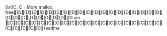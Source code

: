 0x0C. C - More malloc, free[D[D[D[D[D[D[D[D[D[D[D[D[D[D[D[D[D[D[D[D[D[D[D[D[D[D[D[DI am [C[C[C[C[C[C[C[C[C[C[C[C[C[C[C[C[C[C[C[C[C[C[C[C[Creadme
